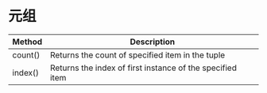 # 元组

|Method	|Description|
|---|---|
|count()|	Returns the count of specified item in the tuple|
|index()|	Returns the index of first instance of the specified item|